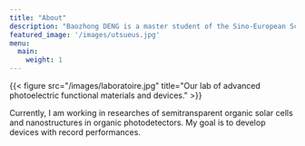 ```yaml
---
title: "About"
description: "Baozhong DENG is a master student of the Sino-European School of Technology in Shanghai University, doing his research in Prof. Tao Xu's group."
featured_image: '/images/utsueus.jpg'
menu:
  main:
    weight: 1
---
```

{{< figure src="/images/laboratoire.jpg" title="Our lab of advanced photoelectric functional materials and devices." >}}

Currently, I am working in researches of semitransparent organic solar cells and nanostructures in organic photodetectors. My goal is to develop devices with record performances.

